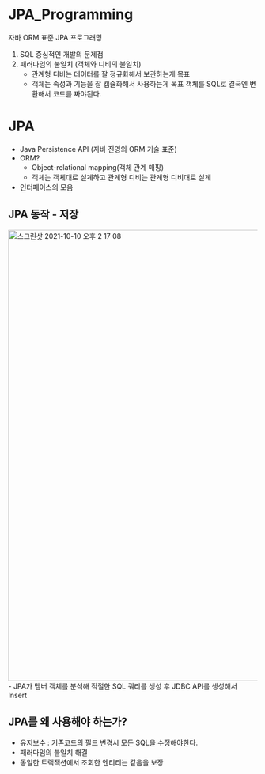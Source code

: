 # JPA_Programming
자바 ORM 표준 JPA 프로그래밍

1. SQL 중심적인 개발의 문제점
2. 패러다임의 불일치 (객체와 디비의 불일치)
    - 관계형 디비는 데이터를 잘 정규화해서 보관하는게 목표
    - 객체는 속성과 기능을 잘 캡슐화해서 사용하는게 목표
      객체를 SQL로 결국엔 변환해서 코드를 짜야된다.

# JPA
- Java Persistence API (자바 진영의 ORM 기술 표준)
- ORM?
    - Object-relational mapping(객체 관계 매핑)
    - 객체는 객체대로 설계하고 관계형 디비는 관계형 디비대로 설계
- 인터페이스의 모음


## JPA 동작 - 저장
<img width="913" alt="스크린샷 2021-10-10 오후 2 17 08" src="https://user-images.githubusercontent.com/72979429/136683283-1f6e0d9d-ece3-4f0b-8f31-3860bcc5c8ab.png">
- JPA가 멤버 객체를 분석해 적절한 SQL 쿼리를 생성 후 JDBC API를 생성해서 Insert

## JPA를 왜 사용해야 하는가?
- 유지보수 : 기존코드의 필드 변경시 모든 SQL을 수정해야한다.
- 패러다임의 불일치 해결
- 동일한 트랙잭션에서 조회한 엔티티는 같음을 보장
